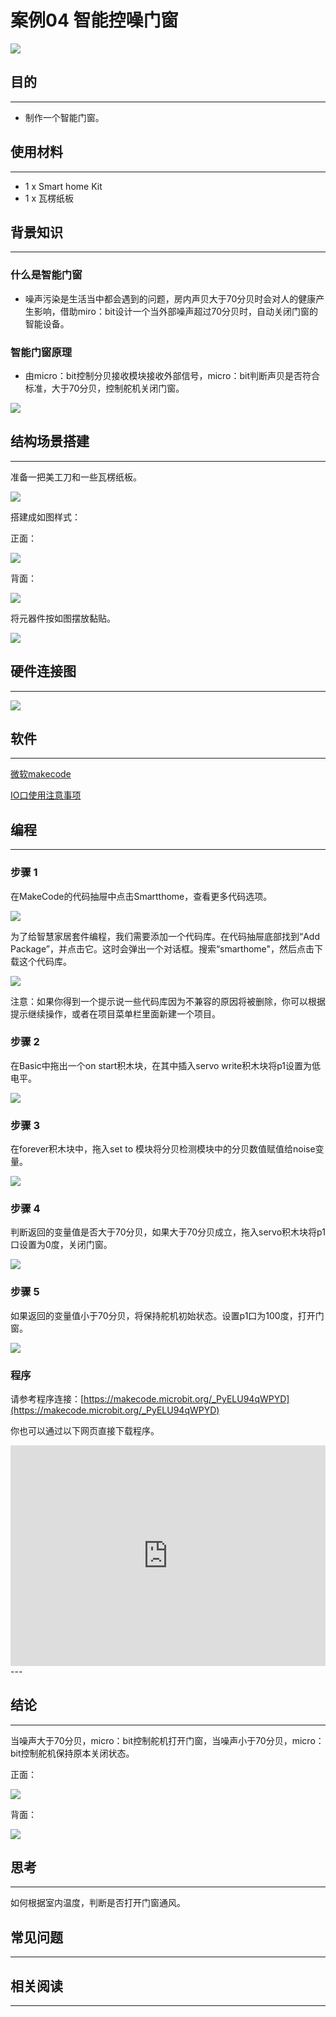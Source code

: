# 案例04 智能控噪门窗

![](./images/krV05be.jpg)

## 目的
---

- 制作一个智能门窗。

## 使用材料
---

- 1 x Smart home Kit
- 1 x 瓦楞纸板

## 背景知识
---
### 什么是智能门窗
- 噪声污染是生活当中都会遇到的问题，房内声贝大于70分贝时会对人的健康产生影响，借助miro：bit设计一个当外部噪声超过70分贝时，自动关闭门窗的智能设备。
### 智能门窗原理
- 由micro：bit控制分贝接收模块接收外部信号，micro：bit判断声贝是否符合标准，大于70分贝，控制舵机关闭门窗。

![](./images/pVCMbrY.png)

## 结构场景搭建
---
准备一把美工刀和一些瓦楞纸板。

![](./images/PuJE7uj.jpg)

搭建成如图样式：

正面：

![](./images/sPzbv3R.jpg)

背面：

![](./images/hvyJ9Ow.jpg)

将元器件按如图摆放黏贴。

![](./images/oSZrVnY.jpg)


## 硬件连接图
---

![](./images/GONK3U8.png)





## 软件
---
[微软makecode](https://makecode.microbit.org/#)

[IO口使用注意事项](https://www.elecfreaks.com/learn-cn/Edge_Connector_Data_Sheet/)



## 编程
---
### 步骤 1

在MakeCode的代码抽屉中点击Smartthome，查看更多代码选项。

![](./images/2qCyzQ7.png)

为了给智慧家居套件编程，我们需要添加一个代码库。在代码抽屉底部找到“Add Package”，并点击它。这时会弹出一个对话框。搜索“smarthome"，然后点击下载这个代码库。

![](./images/QR2s7LD.png)

注意：如果你得到一个提示说一些代码库因为不兼容的原因将被删除，你可以根据提示继续操作，或者在项目菜单栏里面新建一个项目。


### 步骤 2

在Basic中拖出一个on start积木块，在其中插入servo write积木块将p1设置为低电平。


![](./images/cAwF1Yb.png)

### 步骤 3

在forever积木块中，拖入set to 模块将分贝检测模块中的分贝数值赋值给noise变量。

![](./images/V2ptpb6.png)

### 步骤 4

判断返回的变量值是否大于70分贝，如果大于70分贝成立，拖入servo积木块将p1口设置为0度，关闭门窗。

![](./images/RGf9xF5.png)

### 步骤 5
如果返回的变量值小于70分贝，将保持舵机初始状态。设置p1口为100度，打开门窗。

![](./images/5VmbsGn.png)

### 程序

请参考程序连接：[https://makecode.microbit.org/_PyELU94qWPYD](https://makecode.microbit.org/_PyELU94qWPYD)

你也可以通过以下网页直接下载程序。

<div style="position:relative;height:0;padding-bottom:70%;overflow:hidden;"><iframe style="position:absolute;top:0;left:0;width:100%;height:100%;" src="https://makecode.microbit.org/#pub:_PyELU94qWPYD" frameborder="0" sandbox="allow-popups allow-forms allow-scripts allow-same-origin"></iframe></div>  
---

## 结论
---
当噪声大于70分贝，micro：bit控制舵机打开门窗，当噪声小于70分贝，micro：bit控制舵机保持原本关闭状态。

正面：

![](./images/2JsAZKA.jpg)

背面：

![](./images/rGIkINB.jpg)

## 思考
---
如何根据室内温度，判断是否打开门窗通风。

## 常见问题
---


## 相关阅读  
---

